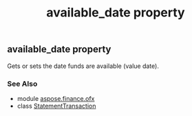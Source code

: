 ﻿---
title: available_date property
second_title: Aspose.Finance for Python via .NET API References
description: 
type: docs
weight: 40
url: /python-net/aspose.finance.ofx/statementtransaction/available_date/
is_root: false
---

## available_date property


Gets or sets the date funds are available (value date).

### See Also
* module [aspose.finance.ofx](../../)
* class [StatementTransaction](/finance/python-net/aspose.finance.ofx/statementtransaction)
